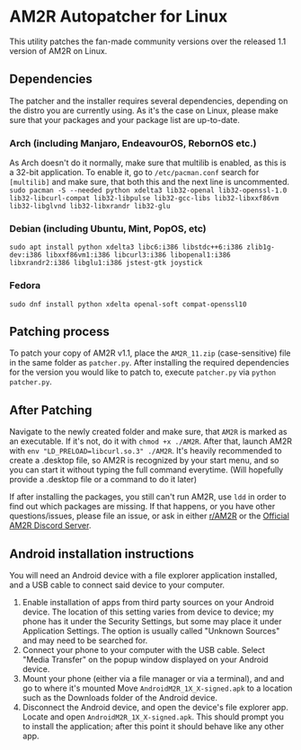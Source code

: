 # AM2R Autopatcher for Linux
This utility patches the fan-made community versions over the released 1.1 version of AM2R on Linux.

## Dependencies
The patcher and the installer requires several dependencies, depending on the distro you are currently using.
As it's the case on Linux, please make sure that your packages and your package list are up-to-date. 

### Arch (including Manjaro, EndeavourOS, RebornOS etc.)
As Arch doesn't do it normally, make sure that multilib is enabled, as this is a 32-bit application.
To enable it, go to `/etc/pacman.conf` search for `[multilib]` and make sure, that both this and the next line is uncommented.
`sudo pacman -S --needed python xdelta3 lib32-openal lib32-openssl-1.0 lib32-libcurl-compat lib32-libpulse lib32-gcc-libs lib32-libxxf86vm lib32-libglvnd lib32-libxrandr lib32-glu`

### Debian (including Ubuntu, Mint, PopOS, etc)
`sudo apt install python xdelta3 libc6:i386 libstdc++6:i386 zlib1g-dev:i386 libxxf86vm1:i386 libcurl3:i386 libopenal1:i386 libxrandr2:i386 libglu1:i386 jstest-gtk joystick` 

### Fedora
`sudo dnf install python xdelta openal-soft compat-openssl10`


## Patching process
To patch your copy of AM2R v1.1, place the `AM2R_11.zip` (case-sensitive) file in the same folder as `patcher.py`. After installing the required dependencies for the version you would like to patch to, execute `patcher.py` via `python patcher.py`.

## After Patching
Navigate to the newly created folder and make sure, that `AM2R` is marked as an executable. If it's not, do it with `chmod +x ./AM2R`. After that, launch AM2R with `env "LD_PRELOAD=libcurl.so.3" ./AM2R`.
It's heavily recommended to create a .desktop file, so AM2R is recognized by your start menu, and so you can start it without typing the full command everytime.
(Will hopefully provide a .desktop file or a command to do it later)


If after installing the packages, you still can't run AM2R, use `ldd` in order to find out which packages are missing. If that happens, or you have other questions/issues, please file an issue, or ask in either [r/AM2R](https://www.reddit.com/r/AM2R/) or the [Official AM2R Discord Server](https://discord.gg/YTQnkAJ).

## Android installation instructions
You will need an Android device with a file explorer application installed, and a USB cable to connect said device to your computer.

1. Enable installation of apps from third party sources on your Android device. The location of this setting varies from device to device; my phone has it under the Security Settings, but some may place it under Application Settings.
The option is usually called "Unknown Sources" and may need to be searched for.
1. Connect your phone to your computer with the USB cable. Select "Media Transfer" on the popup window displayed on your Android device.
1. Mount your phone (either via a file manager or via a terminal), and and go to where it's mounted
Move `AndroidM2R_1X_X-signed.apk` to a location such as the Downloads folder of the Android device.
1. Disconnect the Android device, and open the device's file explorer app. Locate and open `AndroidM2R_1X_X-signed.apk`.
This should prompt you to install the application; after this point it should behave like any other app.
